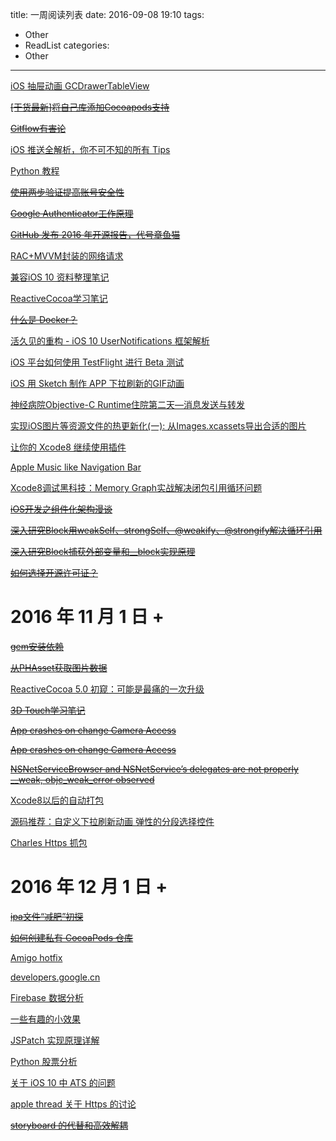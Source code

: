 title: 一周阅读列表
date: 2016-09-08 19:10
tags:
  - Other
  - ReadList
categories:
  - Other
---

[iOS 抽屉动画 GCDrawerTableView](https://github.com/Yuzeyang/GCDrawerTableView)

~~[[干货最新]将自己库添加Cocoapods支持](http://www.jianshu.com/p/489520b69d8b)~~

~~[Gitflow有害论](http://insights.thoughtworkers.org/gitflow-consider-harmful/)~~

<!-- More -->

[iOS 推送全解析，你不可不知的所有 Tips](http://www.jianshu.com/p/e9c313df746f)

[Python 教程](http://www.liaoxuefeng.com/wiki/0014316089557264a6b348958f449949df42a6d3a2e542c000)

~~[使用两步验证提高账号安全性](https://imququ.com/post/about-two-factor-authentication.html)~~

~~[Google Authenticator工作原理](http://blog.uouo123.com/post/379.html)~~

~~[GitHub 发布 2016 年开源报告，代号章鱼猫](https://www.oschina.net/news/77203/github-octoverse-2016?from=20160918)~~

[RAC+MVVM封装的网络请求](http://www.jianshu.com/p/4c32b6c0933a)

[兼容iOS 10 资料整理笔记](http://www.jianshu.com/p/0cc7aad638d9)

[ReactiveCocoa学习笔记](http://yulingtianxia.com/blog/2014/07/29/reactivecocoa/)

~~[什么是 Docker？](http://docs.daocloud.io/faq/what-is-docker)~~

[活久见的重构 - iOS 10 UserNotifications 框架解析](https://onevcat.com/2016/08/notification/)

[iOS 平台如何使用 TestFlight 进行 Beta 测试](https://blog.coding.net/blog/ios-testFlight)

[iOS 用 Sketch 制作 APP 下拉刷新的GIF动画](http://www.jianshu.com/p/45022427cf96)

[神经病院Objective-C Runtime住院第二天—消息发送与转发](http://www.jianshu.com/p/4d619b097e20)

[实现iOS图片等资源文件的热更新化(一): 从Images.xcassets导出合适的图片](https://segmentfault.com/a/1190000006945238)

[让你的 Xcode8 继续使用插件](http://vongloo.me/2016/09/10/Make-Your-Xcode8-Great-Again/)

[Apple Music like Navigation Bar](https://blog.austinchou.com/apple-music-like-navigation-bar/)

[Xcode8调试黑科技：Memory Graph实战解决闭包引用循环问题](http://mp.weixin.qq.com/s?__biz=MjM5OTM0MzIwMQ==&mid=2652547715&idx=1&sn=90e8ce31c601ab51c4548cb27fae5c1e&chksm=bcd2ef8d8ba5669bfbe2b950700344b741c7e2b68bfb87ae6986b77c423e2f2e600b6242a8cb&mpshare=1&scene=1&srcid=10191JHYTViYuJpI8EDCAUH6#rd)

~~[iOS开发之组件化架构漫谈](http://www.jianshu.com/p/67a6004f6930)~~

~~[深入研究Block用weakSelf、strongSelf、@weakify、@strongify解决循环引用](http://gold.xitu.io/post/57ccac1ac4c97100543b4761)~~

~~[深入研究Block捕获外部变量和__block实现原理](http://www.jianshu.com/p/ee9756f3d5f6)~~

~~[如何选择开源许可证？](http://www.ruanyifeng.com/blog/2011/05/how_to_choose_free_software_licenses.html)~~

# 2016 年 11 月 1 日 + 

~~[gem安装依赖](https://github.com/qiniu/ruby-sdk/issues/134)~~

~~[从PHAsset获取图片数据](http://happenroc.github.io/blog/2016/01/23/get-image-from-phasset/)~~

[ReactiveCocoa 5.0 初窥：可能是最痛的一次升级](http://www.jianshu.com/p/783731cb9456)

~~[3D Touch学习笔记](http://www.jianshu.com/p/c5b70a65f4b8)~~

~~[App crashes on change Camera Access](http://stackoverflow.com/questions/26115265/app-crashes-on-enabling-camera-access-from-settings-ios-8/)~~

~~[App crashes on change Camera Access](http://stackoverflow.com/questions/25611537/how-to-detect-changes-to-phauthorizationstatus)~~

~~[NSNetServiceBrowser and NSNetService’s delegates are not properly __weak, objc_weak_error observed](http://openradar.appspot.com/28943305)~~

[Xcode8以后的自动打包](https://fight4j.github.io/2016/11/21/xcodebuild/)

[源码推荐：自定义下拉刷新动画 弹性的分段选择控件](http://mp.weixin.qq.com/s?__biz=MjM5OTM0MzIwMQ==&mid=2652547894&idx=1&sn=5ad4710b4bba0dc7c7c6f6fd7c3fcfd4&chksm=bcd2ee388ba5672ea315bdfc28f46abe143b5ab51f14288b7bb0dd8633ec313ad14bec07562b&mpshare=1&scene=23&srcid=11262lQoDMtMHr6g73xHbAZk#rd)

[Charles Https 抓包](http://www.yangshebing.com/2016/11/13/iOS%E5%BC%80%E5%8F%91%E6%8A%93%E5%8C%85%E5%B7%A5%E5%85%B7%E4%B9%8BCharles%E4%BD%BF%E7%94%A8/)

# 2016 年 12 月 1 日 + 

~~[ipa文件“减肥”初探](http://www.jianshu.com/p/a72d03e92c80)~~

~~[如何创建私有 CocoaPods 仓库](http://www.jianshu.com/p/ddc2490bff9f)~~

[Amigo hotfix](https://amigo.ele.me/#/)

[developers.google.cn](https://developers.google.cn/)

[Firebase 数据分析](https://firebase.google.cn/)

[一些有趣的小效果](http://mp.weixin.qq.com/s?__biz=MjM5OTM0MzIwMQ==&mid=2652547982&idx=1&sn=ad54879795e54850fcc95684599b79e2&chksm=bcd2ee808ba567962b36ac290fd1eeeac3c9c09aeb9d13d85cfa91c1fccfdb29696fdf9c1358&mpshare=1&scene=23&srcid=12117siAW7wazoB8ztgTMcUJ#rd)

[JSPatch 实现原理详解](https://github.com/bang590/JSPatch/wiki/JSPatch-%E5%AE%9E%E7%8E%B0%E5%8E%9F%E7%90%86%E8%AF%A6%E8%A7%A3)

[Python 股票分析](http://blog.callmewhy.com/2016/02/27/stock-analyse-1/)

[关于 iOS 10 中 ATS 的问题](https://onevcat.com/2016/06/ios-10-ats/)

[apple thread 关于 Https 的讨论](https://forums.developer.apple.com/thread/48979)

~~[storyboard 的代替和高效解耦](http://holko.pl/2016/03/29/storyboards-and-alternatives/)~~
